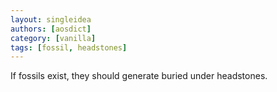 ```yaml
---
layout: singleidea
authors: [aosdict]
category: [vanilla]
tags: [fossil, headstones]
---
```

If fossils exist, they should generate buried under headstones.
